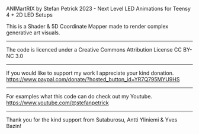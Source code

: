 ANIMartRIX by Stefan Petrick 2023 - Next Level LED Animations for Teensy 4 + 2D LED Setups     
                                                              
This is a Shader & 5D Coordinate Mapper made to render complex generative art visuals.                                                      

-------------------------------------------------------------------------------------------

The code is licenced under a Creative Commons Attribution License CC BY-NC 3.0

-------------------------------------------------------------------------------------------

If you would like to support my work I appreciate your kind donation. https://www.paypal.com/donate/?hosted_button_id=YR7Q795MYU9HS

--------------------------------------------------------------------------------------------

For examples what this code can do check out my Youtube. https://www.youtube.com/@stefanpetrick

--------------------------------------------------------------------------------------------

Thank you for the kind support from Sutaburosu, Antti Yliniemi & Yves Bazin!





